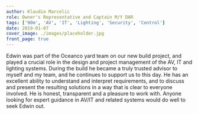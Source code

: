 ```yaml
---
author: Klaudio Marcelic 
role: Owner's Representative and Captain M/Y DAR
tags: ['90m', 'AV', 'IT', 'Lighting', 'Security', 'Control']
date: 2019-01-07
cover_image: ./images/placeholder.jpg
front_page: true
---
```

Edwin was part of the Oceanco yard team on our new build project, and played a crucial role in the design and project management of the AV, IT and lighting systems. During the build he became a truly trusted advisor to myself and my team, and he continues to support us to this day. He has an excellent ability to understand and interpret requirements, and to discuss and present the resulting solutions in a way that is clear to everyone involved. He is honest, transparent and a pleasure to work with. Anyone looking for expert guidance in AV/IT and related systems would do well to seek Edwin out.